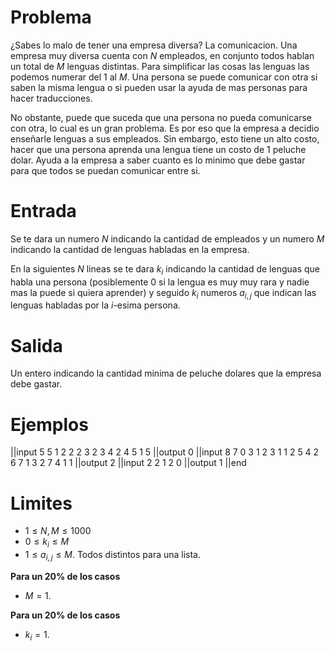 # Problema

¿Sabes lo malo de tener una empresa diversa? La comunicacion. Una empresa muy diversa cuenta con $N$ empleados, en conjunto todos hablan un total de $M$ lenguas distintas. Para simplificar las cosas las lenguas las podemos numerar del $1$ al $M$. Una persona se puede comunicar con otra si saben la misma lengua o si pueden usar la ayuda de mas personas para hacer traducciones.

No obstante, puede que suceda que una persona no pueda comunicarse con otra, lo cual es un gran problema. Es por eso que la empresa a decidio enseñarle lenguas a sus empleados. Sin embargo, esto tiene un alto costo, hacer que una persona aprenda una lengua tiene un costo de $1$ peluche dolar. Ayuda a la empresa a saber cuanto es lo minimo que debe gastar para que todos se puedan comunicar entre si.

# Entrada

Se te dara un numero $N$ indicando la cantidad de empleados y un numero $M$ indicando la cantidad de lenguas habladas en la empresa.

En la siguientes $N$ lineas se te dara $k_i$ indicando la cantidad de lenguas que habla una persona (posiblemente 0 si la lengua es muy muy rara y nadie mas la puede si quiera aprender) y seguido $k_i$ numeros $a_{i, j}$ que indican las lenguas habladas por la $i$-esima persona.

# Salida

Un entero indicando la cantidad minima de peluche dolares que la empresa debe gastar.

# Ejemplos

||input
5 5
1 2
2 2 3
2 3 4
2 4 5
1 5
||output
0
||input
8 7
0
3 1 2 3
1 1
2 5 4
2 6 7
1 3
2 7 4
1 1
||output
2
||input
2 2
1 2
0
||output
1
||end

# Limites

- $1 \leq N, M \leq 1000$
- $0 \leq k_i \leq M$
- $1 \leq a_{i, j} \leq M$. Todos distintos para una lista.

**Para un 20% de los casos**

- $M = 1$.

**Para un 20% de los casos**

- $k_i = 1$.